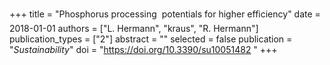 +++
title = "Phosphorus processing  potentials for higher efficiency"
date = 2018-01-01
authors = ["L. Hermann", "kraus", "R. Hermann"]
publication_types = ["2"]
abstract = ""
selected = false
publication = "*Sustainability*"
doi = "https://doi.org/10.3390/su10051482 "
+++

